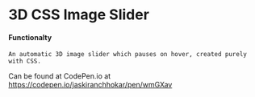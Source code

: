 # 3D CSS Image Slider

#### Functionalty

``` 
An automatic 3D image slider which pauses on hover, created purely with CSS.   

```

Can be found at CodePen.io at https://codepen.io/jaskiranchhokar/pen/wmGXav
